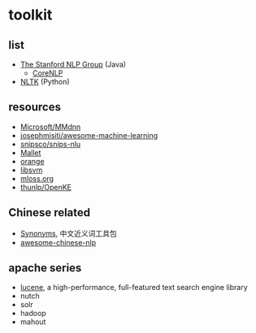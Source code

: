 # toolkit

## list

* [The Stanford NLP Group](https://nlp.stanford.edu/software/) (Java)
    * [CoreNLP](https://stanfordnlp.github.io/CoreNLP/)
* [NLTK](https://www.nltk.org/index.html) (Python)

## resources

* [Microsoft/MMdnn](https://github.com/Microsoft/MMdnn)
* [josephmisiti/awesome-machine-learning](https://github.com/josephmisiti/awesome-machine-learning)
* [snipsco/snips-nlu](https://github.com/snipsco/snips-nlu)
* [Mallet](http://mallet.cs.umass.edu/)
* [orange](https://orange.biolab.si/)
* [libsvm](https://www.csie.ntu.edu.tw/~cjlin/libsvm/)
* [mloss.org](http://mloss.org/software/)
* [thunlp/OpenKE](https://github.com/thunlp/OpenKE)

## Chinese related

* [Synonyms](https://github.com/huyingxi/Synonyms), 中文近义词工具包
* [awesome-chinese-nlp](https://github.com/crownpku/awesome-chinese-nlp)

## apache series

* [lucene](http://lucene.apache.org/core/), a high-performance, full-featured text search engine library
* nutch
* solr
* hadoop
* mahout

